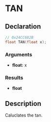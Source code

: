 # TAN

## Declaration
```cpp
// 0x24CC682B
float TAN(float x);
```

### Arguments
- **float:** x

### Results
- **float**

## Description
Caluclates the tan.